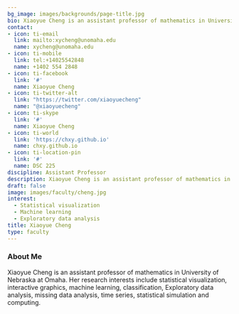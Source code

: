 ```yaml
---
bg_image: images/backgrounds/page-title.jpg
bio: Xiaoyue Cheng is an assistant professor of mathematics in University of Nebraska at Omaha. Her research interests include statistical visualization, interactive graphics, machine learning, classification, Exploratory data analysis, missing data analysis, time series, statistical simulation and computing.
contact:
- icon: ti-email
  link: mailto:xycheng@unomaha.edu
  name: xycheng@unomaha.edu
- icon: ti-mobile
  link: tel:+14025542848
  name: +1402 554 2848
- icon: ti-facebook
  link: '#'
  name: Xiaoyue Cheng
- icon: ti-twitter-alt
  link: "https://twitter.com/xiaoyuecheng"
  name: "@xiaoyuecheng"
- icon: ti-skype
  link: '#'
  name: Xiaoyue Cheng
- icon: ti-world
  link: 'https://chxy.github.io'
  name: chxy.github.io
- icon: ti-location-pin
  link: '#'
  name: DSC 225
discipline: Assistant Professor
description: Xiaoyue Cheng is an assistant professor of mathematics in University of Nebraska at Omaha. Her research interests include statistical visualization, interactive graphics, machine learning, classification, Exploratory data analysis, missing data analysis, time series, statistical simulation and computing.
draft: false
image: images/faculty/cheng.jpg
interest:
  - Statistical visualization
  - Machine learning
  - Exploratory data analysis
title: Xiaoyue Cheng
type: faculty
---
```


### About Me

Xiaoyue Cheng is an assistant professor of mathematics in University of Nebraska at Omaha. Her research interests include statistical visualization, interactive graphics, machine learning, classification, Exploratory data analysis, missing data analysis, time series, statistical simulation and computing.
